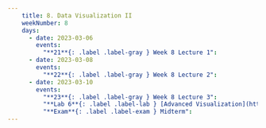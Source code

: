 ```yaml
---
    title: 8. Data Visualization II
    weekNumber: 8
    days:
      - date: 2023-03-06
        events:
          "**21**{: .label .label-gray } Week 8 Lecture 1":
      - date: 2023-03-08
        events:
          "**22**{: .label .label-gray } Week 8 Lecture 2":
      - date: 2023-03-10
        events:
          "**23**{: .label .label-gray } Week 8 Lecture 3":
          "**Lab 6**{: .label .label-lab } [Advanced Visualization](https://datahub.berkeley.edu/)":
          "**Exam**{: .label .label-exam } Midterm":         
---
```

